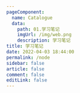```yaml
---
pageComponent: 
  name: Catalogue
  data: 
    path: 01.学习笔记
    imgUrl: /img/web.png
    description: 学习笔记
title: 学习笔记
date: 2022-04-03 18:44:00
permalink: /node
sidebar: false
article: false
comment: false
editLink: false
---
```


